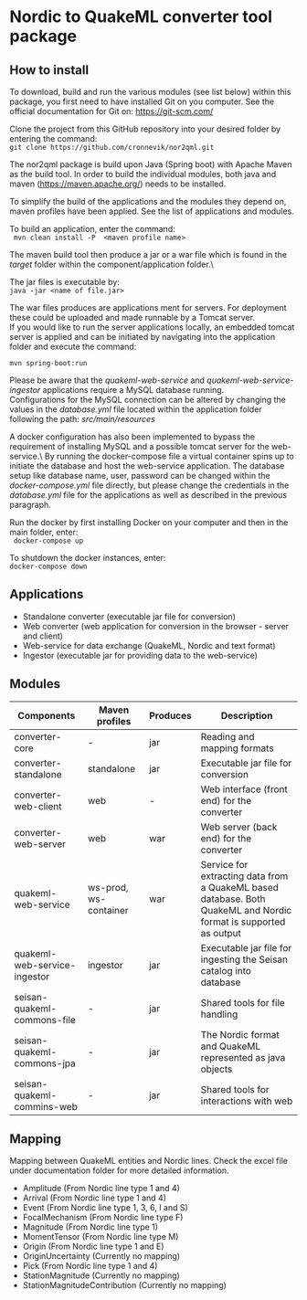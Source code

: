 # Nordic to QuakeML converter tool package

## How to install
To download, build and run the various modules (see list below) within this package, you first need to have installed Git on you computer. See the official documentation for Git on: https://git-scm.com/

Clone the project from this GitHub repository into your desired folder by entering the command:\
``` git clone https://github.com/cronnevik/nor2qml.git ```

The nor2qml package is build upon Java (Spring boot) with Apache Maven as the build tool. In order to build the individual modules, both java and maven (https://maven.apache.org/) needs to be installed.

To simplify the build of the applications and the modules they depend on, maven profiles have been applied. See the list of applications and modules. 

To build an application, enter the command:\
``` mvn clean install -P  <maven profile name>```

The maven build tool then produce a jar or a war file which is found in the *target* folder within the component/application folder.\

The jar files is executable by:\
``` java -jar <name of file.jar> ```

The war files produces are applications ment for servers. For deployment these could be uploaded and made runnable by a Tomcat server.\
If you would like to run the server applications locally, an embedded tomcat server is applied and can be initiated by navigating into the application folder
and execute the command: 

``` mvn spring-boot:run ```

Please be aware that the *quakeml-web-service* and *quakeml-web-service-ingestor* applications require a MySQL database running.\
Configurations for the MySQL connection can be altered by changing the values in the *database.yml* file located within the application folder
following the path: *src/main/resources*

A docker configuration has also been implemented to bypass the requirement of installing MySQL and a possible tomcat server for the web-service.\ 
By running the docker-compose file a virtual container spins up to initiate the database and host the web-service application. 
The database setup like database name, user, password can be changed within the *docker-compose.yml* file directly, but please change the credentials
in the *database.yml* file for the applications as well as described in the previous paragraph. 

Run the docker by first installing Docker on your computer and then in the main folder, enter:\
``` docker-compose up```

To shutdown the docker instances, enter:\
``` docker-compose down ```

## Applications
 * Standalone converter (executable jar file for conversion)
 * Web converter (web application for conversion in the browser - server and client)
 * Web-service for data exchange (QuakeML, Nordic and text format)
 * Ingestor (executable jar for providing data to the web-service)

## Modules
Components | Maven profiles | Produces | Description
---------- |----------- |----------- | -----------
converter-core | - | jar |Reading and mapping formats 
converter-standalone | standalone | jar | Executable jar file for conversion
converter-web-client | web | - |Web interface (front end) for the converter
converter-web-server | web | war |Web server (back end) for the converter
quakeml-web-service | ws-prod, ws-container | war | Service for extracting data from a QuakeML based database. Both QuakeML and Nordic format is supported as output
quakeml-web-service-ingestor | ingestor | jar |Executable jar file for ingesting the Seisan catalog into database
seisan-quakeml-commons-file | - | jar | Shared tools for file handling
seisan-quakeml-commons-jpa | - | jar | The Nordic format and QuakeML represented as java objects
seisan-quakeml-commins-web | - | jar | Shared tools for interactions with web

## Mapping
Mapping between QuakeML entities and Nordic lines. Check the excel file under documentation folder for more detailed information.

- Amplitude (From Nordic line type 1 and 4)
- Arrival (From Nordic line type 1 and 4)
- Event (From Nordic line type 1, 3, 6, I and S)
- FocalMechanism (From Nordic line type F)
- Magnitude (From Nordic line type 1)
- MomentTensor (From Nordic line type M)
- Origin (From Nordic line type 1 and E)
- OriginUncertainty (Currently no mapping)
- Pick (From Nordic line type 1 and 4)
- StationMagnitude (Currently no mapping)
- StationMagnitudeContribution (Currently no mapping)
